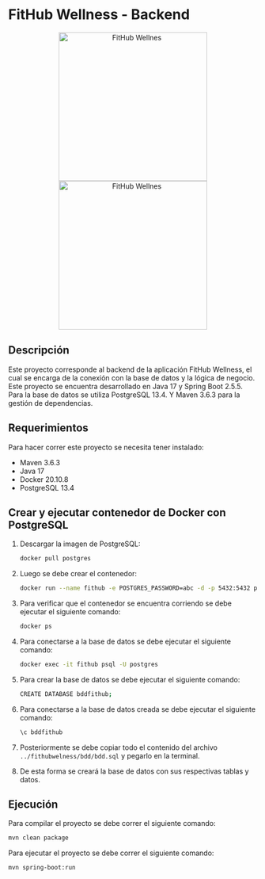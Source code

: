 # FitHub Wellness - Backend

<div align="center">
  <img src="https://cdn.icon-icons.com/icons2/2699/PNG/512/postgresql_logo_icon_170836.png" alt="FitHub Wellnes" width="300"/>
  <img src="https://bgasparotto.com/wp-content/uploads/2017/12/spring-logo.png" alt="FitHub Wellnes" width="300"/>
</div>

## Descripción

Este proyecto corresponde al backend de la aplicación FitHub Wellness, el cual se encarga de la conexión con la base de datos y la lógica de negocio. Este proyecto se encuentra desarrollado en Java 17 y Spring Boot 2.5.5. Para la base de datos se utiliza PostgreSQL 13.4. Y Maven 3.6.3 para la gestión de dependencias.

## Requerimientos

Para hacer correr este proyecto se necesita tener instalado:

- Maven 3.6.3
- Java 17
- Docker 20.10.8
- PostgreSQL 13.4

## Crear y ejecutar contenedor de Docker con PostgreSQL

1. Descargar la imagen de PostgreSQL:

    ```bash
    docker pull postgres
    ```

2. Luego se debe crear el contenedor:

    ```bash
    docker run --name fithub -e POSTGRES_PASSWORD=abc -d -p 5432:5432 postgres
    ```

3. Para verificar que el contenedor se encuentra corriendo se debe ejecutar el siguiente comando:

    ```bash
    docker ps
    ```

4. Para conectarse a la base de datos se debe ejecutar el siguiente comando:

    ```bash
    docker exec -it fithub psql -U postgres
    ```

5. Para crear la base de datos se debe ejecutar el siguiente comando:

    ```bash
    CREATE DATABASE bddfithub;
    ```

6. Para conectarse a la base de datos creada se debe ejecutar el siguiente comando:

    ```bash
    \c bddfithub
    ```

7. Posteriormente se debe copiar todo el contenido del archivo `../fithubwelness/bdd/bdd.sql` y pegarlo en la terminal.

8. De esta forma se creará la base de datos con sus respectivas tablas y datos.

## Ejecución

Para compilar el proyecto se debe correr el siguiente comando:

```bash
mvn clean package
```

Para ejecutar el proyecto se debe correr el siguiente comando:

```bash
mvn spring-boot:run
```